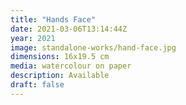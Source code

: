 ```yaml
---
title: "Hands Face"
date: 2021-03-06T13:14:44Z
year: 2021
image: standalone-works/hand-face.jpg
dimensions: 16x19.5 cm
media: watercolour on paper
description: Available
draft: false
---
```


